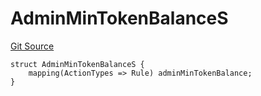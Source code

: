 # AdminMinTokenBalanceS
[Git Source](https://github.com/thrackle-io/tron/blob/54f7f9441857e3c2c8f186b9d669a05f288b8209/src/client/token/handler/diamond/RuleStorage.sol)


```solidity
struct AdminMinTokenBalanceS {
    mapping(ActionTypes => Rule) adminMinTokenBalance;
}
```

